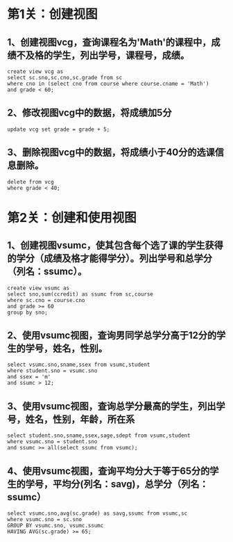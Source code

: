 # 第1关：创建视图

## 1、创建视图vcg，查询课程名为'Math'的课程中，成绩不及格的学生，列出学号，课程号，成绩。

    create view vcg as
    select sc.sno,sc.cno,sc.grade from sc
    where cno in (select cno from course where course.cname = 'Math')
    and grade < 60;

## 2、修改视图vcg中的数据，将成绩加5分

    update vcg set grade = grade + 5;

## 3、删除视图vcg中的数据，将成绩小于40分的选课信息删除。

    delete from vcg
    where grade < 40;


# 第2关：创建和使用视图

## 1、创建视图vsumc，使其包含每个选了课的学生获得的学分（成绩及格才能得学分）。列出学号和总学分（列名：ssumc）。

    create view vsumc as
    select sno,sum(ccredit) as ssumc from sc,course
    where sc.cno = course.cno
    and grade >= 60
    group by sno;

## 2、使用vsumc视图，查询男同学总学分高于12分的学生的学号，姓名，性别。

    select vsumc.sno,sname,ssex from vsumc,student
    where student.sno = vsumc.sno
    and ssex = 'm'
    and ssumc > 12;

## 3、使用vsumc视图，查询总学分最高的学生，列出学号，姓名，性别，年龄，所在系

    select student.sno,sname,ssex,sage,sdept from vsumc,student
    where vsumc.sno = student.sno
    and ssumc >= all(select ssumc from vsumc);

## 4、使用vsumc视图，查询平均分大于等于65分的学生的学号，平均分(列名：savg)，总学分（列名：ssumc）

    select vsumc.sno,avg(sc.grade) as savg,ssumc from vsumc,sc
    where vsumc.sno = sc.sno
    GROUP BY vsumc.sno, vsumc.ssumc
    HAVING AVG(sc.grade) >= 65;